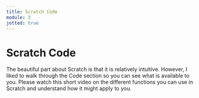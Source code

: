 ```yaml
---
title: Scratch Code
module: 3
jotted: true
---
```


# Scratch Code


The beautiful part about Scratch is that it is relatively intuitive.  However, I liked to walk through the Code section so you can see what is available to you.  Please watch this short video on the different functions you can use in Scratch and understand how it might apply to you.

<!-- insert video here-->